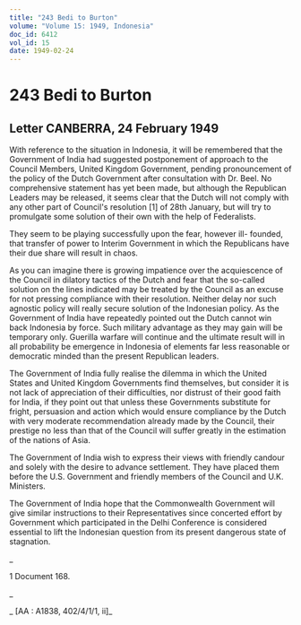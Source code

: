```yaml
---
title: "243 Bedi to Burton"
volume: "Volume 15: 1949, Indonesia"
doc_id: 6412
vol_id: 15
date: 1949-02-24
---
```


# 243 Bedi to Burton

## Letter CANBERRA, 24 February 1949

With reference to the situation in Indonesia, it will be remembered that the Government of India had suggested postponement of approach to the Council Members, United Kingdom Government, pending pronouncement of the policy of the Dutch Government after consultation with Dr. Beel. No comprehensive statement has yet been made, but although the Republican Leaders may be released, it seems clear that the Dutch will not comply with any other part of Council's resolution [1] of 28th January, but will try to promulgate some solution of their own with the help of Federalists.

They seem to be playing successfully upon the fear, however ill- founded, that transfer of power to Interim Government in which the Republicans have their due share will result in chaos.

As you can imagine there is growing impatience over the acquiescence of the Council in dilatory tactics of the Dutch and fear that the so-called solution on the lines indicated may be treated by the Council as an excuse for not pressing compliance with their resolution. Neither delay nor such agnostic policy will really secure solution of the Indonesian policy. As the Government of India have repeatedly pointed out the Dutch cannot win back Indonesia by force. Such military advantage as they may gain will be temporary only. Guerilla warfare will continue and the ultimate result will in all probability be emergence in Indonesia of elements far less reasonable or democratic minded than the present Republican leaders.

The Government of India fully realise the dilemma in which the United States and United Kingdom Governments find themselves, but consider it is not lack of appreciation of their difficulties, nor distrust of their good faith for India, if they point out that unless these Governments substitute for fright, persuasion and action which would ensure compliance by the Dutch with very moderate recommendation already made by the Council, their prestige no less than that of the Council will suffer greatly in the estimation of the nations of Asia.

The Government of India wish to express their views with friendly candour and solely with the desire to advance settlement. They have placed them before the U.S. Government and friendly members of the Council and U.K. Ministers.

The Government of India hope that the Commonwealth Government will give similar instructions to their Representatives since concerted effort by Government which participated in the Delhi Conference is considered essential to lift the Indonesian question from its present dangerous state of stagnation.

_

1 Document 168.

_

_ [AA : A1838, 402/4/1/1, ii]_
